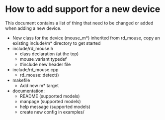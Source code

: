 # How to add support for a new device
This document contains a list of thing that need to be changed or added when adding a new device.

- New class for the device (mouse\_m\*) inherited from rd\_mouse, copy an existing include/m\* directory to get started
- include/rd\_mouse.h
	- class declaration (at the top)
	- mouse\_variant typedef
	- #include new header file
- include/rd\_mouse.cpp
	- rd\_mouse::detect()
- makefile
	- Add new m\* target
- documentation:
	- README (supported models)
	- manpage (supported models)
	- help message (supported models)
	- create new config in examples/
